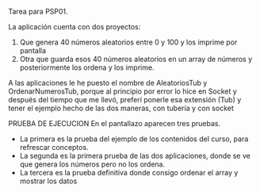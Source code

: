 ﻿
Tarea para PSP01.

La aplicación cuenta con dos proyectos:

1. Que genera 40 números aleatorios entre 0 y 100 y los imprime por pantalla
2. Otra que guarda esos 40 números aleatorios en un array de números y posteriormente los ordena y los imprime.

A las aplicaciones le he puesto el nombre de AleatoriosTub y OrdenarNumerosTub, porque al principio por error lo hice en Socket y después del tiempo que me llevó, preferí ponerle esa extensión (Tub) y tener el ejemplo hecho de las dos maneras, con tubería y con socket 

PRUEBA DE EJECUCION
En el pantallazo aparecen tres pruebas.
- La primera es la prueba del ejemplo de los contenidos del curso, para refrescar conceptos.
- La segunda es la primera prueba de las dos aplicaciones, donde se ve que genera los números pero no los ordena.
- La tercera es la prueba definitiva donde consigo ordenar el array y mostrar los datos






